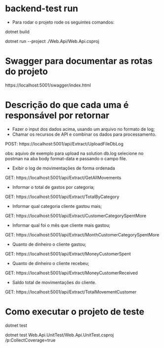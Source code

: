 # backend-test run

- Para rodar o projeto rode os seguintes comandos:

dotnet build

dotnet run --project ./Web.Api/Web.Api.csproj

# Swagger para documentar as rotas do projeto

  https://localhost:5001/swagger/index.html
  
# Descrição do que cada uma é responsável por retornar

- Fazer o input dos dados acima, usando um arquivo no formato de log;
- Chamar os recursos de API e combinar os dados para processamento.

POST: https://localhost:5001/api/Extract/UploadFileDbLog 

obs: aquivo de exemplo para upload na solution db.log
selecione no postman na aba body format-data e passando o campo file.

- Exibir o log de movimentações de forma ordenada

GET: https://localhost:5001/api/Extract/GetAllMovements

- Informar o total de gastos por categoria;

GET: https://localhost:5001/api/Extract/TotalByCategory

- Informar qual categoria cliente gastou mais;

GET: https://localhost:5001/api/Extract/CustomerCategorySpentMore

- Informar qual foi o mês que cliente mais gastou;

GET: https://localhost:5001/api/Extract/MonthCustomerCategorySpentMore

- Quanto de dinheiro o cliente gastou;

GET: https://localhost:5001/api/Extract/MoneyCustomerSpent

- Quanto de dinheiro o cliente recebeu;

GET: https://localhost:5001/api/Extract/MoneyCustomerReceived

- Saldo total de movimentações do cliente.

GET: https://localhost:5001/api/Extract/TotalMovementCustomer

# Como executar o projeto de teste

dotnet test

dotnet test Web.Api.UnitTest/Web.Api.UnitTest.csproj /p:CollectCoverage=true
